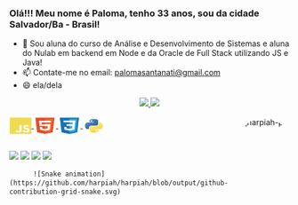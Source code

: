 ### Olá!!! Meu nome é Paloma, tenho 33 anos, sou da cidade Salvador/Ba - Brasil! 
- 🌱 Sou aluna do curso de Análise e Desenvolvimento de Sistemas e aluna do Nulab em backend em Node e da Oracle de Full Stack utilizando JS e Java!
- 📫 Contate-me no email: palomasantanati@gmail.com
- 😄 ela/dela

<div align="center">
  <a href="https://harpiah.github.io/">
  <img height="180em" src="https://github-readme-stats.vercel.app/api?username=harpiah&show_icons=true&theme=gruvbox&include_all_commits=true&count_private=true"/>
  <img height="180em" src="https://github-readme-stats.vercel.app/api/top-langs/?username=harpiah&layout=compact&langs_count=7&theme=gruvbox"/>
</div>
  <div style="display: inline_block"><br>
  <img align="center" alt="harpiah-Js" height="30" width="40" src="https://raw.githubusercontent.com/devicons/devicon/master/icons/javascript/javascript-plain.svg">
  <img align="center" alt="harpiah-HTML" height="30" width="40" src="https://raw.githubusercontent.com/devicons/devicon/master/icons/html5/html5-original.svg">
  <img align="center" alt="harpiah-CSS" height="30" width="40" src="https://raw.githubusercontent.com/devicons/devicon/master/icons/css3/css3-original.svg">
  <img align="center" alt="harpiah-Python" height="30" width="40" src="https://raw.githubusercontent.com/devicons/devicon/master/icons/python/python-original.svg">
  
  <img align="right" alt="harpiah-pic" height="150" style="border-radius:50px;" src="https://cdn.discordapp.com/attachments/933145098013802537/933145225902293062/61rudb.gif">
</div>
  
  ##
  
  <div> 
  <a href="https://www.youtube.com/channel/UCHogYWXLJWE1wDY53OfDyJA" target="_blank"><img src="https://img.shields.io/badge/YouTube-FF0000?style=for-the-badge&logo=youtube&logoColor=white" target="_blank"></a>
  <a href="https://www.instagram.com/paloma_harpiah/" target="_blank"><img src="https://img.shields.io/badge/-Instagram-%23E4405F?style=for-the-badge&logo=instagram&logoColor=white" target="_blank"></a>
   <a href = "mailto:palomasantanati@gmail.com"><img src="https://img.shields.io/badge/-Gmail-%23333?style=for-the-badge&logo=gmail&logoColor=white" target="_blank"></a>
  <a href="https://www.linkedin.com/in/palomassantana/" target="_blank"><img src="https://img.shields.io/badge/-LinkedIn-%230077B5?style=for-the-badge&logo=linkedin&logoColor=white" target="_blank"></a> 
    
          ![Snake animation](https://github.com/harpiah/harpiah/blob/output/github-contribution-grid-snake.svg)
 </div>
